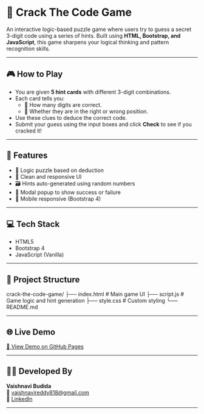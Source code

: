 # 🔐 Crack The Code Game

An interactive logic-based puzzle game where users try to guess a secret 3-digit code using a series of hints. Built using **HTML, Bootstrap, and JavaScript**, this game sharpens your logical thinking and pattern recognition skills.

---

## 🎮 How to Play

- You are given **5 hint cards** with different 3-digit combinations.
- Each card tells you:
  - 🔢 How many digits are correct.
  - 📍 Whether they are in the right or wrong position.
- Use these clues to deduce the correct code.
- Submit your guess using the input boxes and click **Check** to see if you cracked it!

---

## 📌 Features

- 🧠 Logic puzzle based on deduction
- 🎨 Clean and responsive UI
- 🗃️ Hints auto-generated using random numbers
- 🛑 Modal popup to show success or failure
- 📱 Mobile responsive (Bootstrap 4)

---

## 💻 Tech Stack

- HTML5
- Bootstrap 4
- JavaScript (Vanilla)


---

## 📁 Project Structure

crack-the-code-game/
├── index.html # Main game UI
├── script.js # Game logic and hint generation
├── style.css #  Custom styling
└── README.md


---


## 🌐 Live Demo

[🔗 View Demo on GitHub Pages](https://vaishnavireddybudida.github.io/crack-the-code-game)

---

## 🧑‍💻 Developed By

**Vaishnavi Budida**  
📧 vaishnavireddy818@gmail.com  
🔗 [LinkedIn](https://www.linkedin.com/in/budida-vaishnavi)

---
